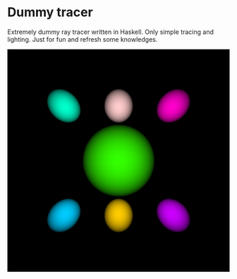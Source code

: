 # Dummy tracer

Extremely dummy ray tracer written in Haskell. Only simple tracing and lighting.
Just for fun and refresh some knowledges.

![pic](pic/pic.png)

